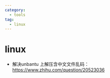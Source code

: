 ```yaml
---
category:
  - tools
tag:
  - linux
---
```


# linux

- 解决unbantu 上解压含中文文件乱码：https://www.zhihu.com/question/20523036
